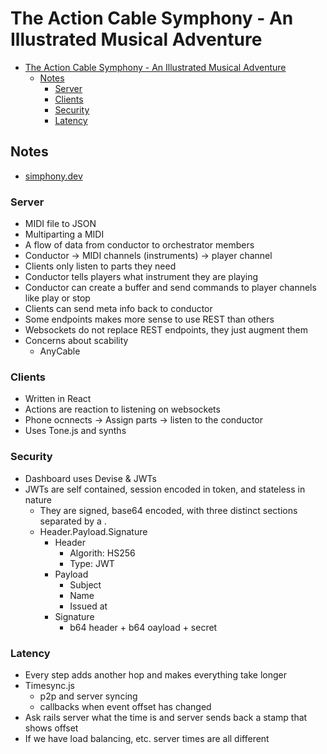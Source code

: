 # The Action Cable Symphony - An Illustrated Musical Adventure

- [The Action Cable Symphony - An Illustrated Musical Adventure](#the-action-cable-symphony---an-illustrated-musical-adventure)
	- [Notes](#notes)
		- [Server](#server)
		- [Clients](#clients)
		- [Security](#security)
		- [Latency](#latency)

## Notes

- [simphony.dev](https://www.simphony.dev)

### Server

- MIDI file to JSON
- Multiparting a MIDI
- A flow of data from conductor to orchestrator members
- Conductor -> MIDI channels (instruments) -> player channel
- Clients only listen to parts they need
- Conductor tells players what instrument they are playing
- Conductor can create a buffer and send commands to player channels like play or stop
- Clients can send meta info back to conductor
- Some endpoints makes more sense to use REST than others
- Websockets do not replace REST endpoints, they just augment them
- Concerns about scability
  - AnyCable

### Clients

- Written in React
- Actions are reaction to listening on websockets
- Phone ocnnects -> Assign parts -> listen to the conductor
- Uses Tone.js and synths

### Security

- Dashboard uses Devise & JWTs
- JWTs are self contained, session encoded in token, and stateless in nature
  - They are signed, base64 encoded, with three distinct sections separated by a .
  - Header.Payload.Signature
    - Header
      - Algorith: HS256
      - Type: JWT
    - Payload
      - Subject
      - Name
      - Issued at
    - Signature
      - b64 header + b64 oayload + secret

### Latency

- Every step adds another hop and makes everything take longer
- Timesync.js
  - p2p and server syncing
  - callbacks when event offset has changed
- Ask rails server what the time is and server sends back a stamp that shows offset
- If we have load balancing, etc. server times are all different
